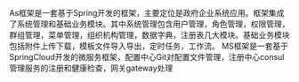 As框架是一套基于Spring开发的框架，主要定位是政府企业系统应用。框架集成了系统管理和基础业务模块。其中系统管理包含用户管理，角色管理，权限管理，群组管理，菜单管理，组织机构管理，数据字典，注册表几大模块。基础业务模块包括附件上传下载，模板文件导入导出，定时任务，工作流。
MS框架是一套基于SpringCloud开发的微服务框架，配置中心Git对配置文件管理，注册中心consul管理服务的注册和健康检查，网关gateway处理